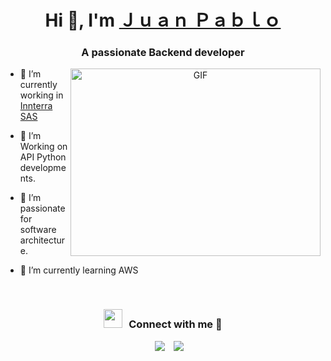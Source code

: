 <h1 align="center">Hi 👋, I'm <a href="https://github.com/jbetancur21" target="blank">
Ｊｕａｎ Ｐａｂｌｏ</a></h1>
<h3 align="center">A passionate Backend developer</h3>

<a target="_blank" align="center">
  <img align="right" top="500" height="300" width="400" alt="GIF" src="https://media.giphy.com/media/SWoSkN6DxTszqIKEqv/giphy.gif">
</a>

- 🔭 I’m currently working in <a href="https://inn.com.co/es" target="_blank">Innterra SAS</a>

- 🌱 I’m Working on API Python developments.

- 🤝 I’m passionate for software architecture.

- 🌱 I’m currently learning AWS

<br/>
<h3 align="center" > <img src="https://media.giphy.com/media/iY8CRBdQXODJSCERIr/giphy.gif" width="30" height="30" style="margin-right: 10px;">Connect with me 🤝 </h3>

<p align="center">

 <div align="center"  class="icons-social" style="margin-left: 10px;">
        <a style="margin-left: 10px;"  target="_blank" href="https://www.linkedin.com/in/juan-pablo-b-7766a4240/">
			<img src="https://img.icons8.com/doodle/40/000000/linkedin--v2.png"></a>
        <a style="margin-left: 10px;" target="_blank" href="https://github.com/jbetancur21">
		<img src="https://img.icons8.com/doodle/40/000000/github--v1.png"></a>
      </div>

</p>

